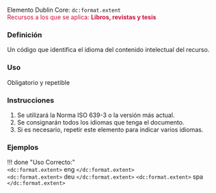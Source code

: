 Elemento Dublin Core: `dc:format.extent`  
<span style="color:#CD113B">Recursos a los que se aplica: __Libros, revistas y tesis__ </span>

### __Definición__
Un código que identifica el idioma del contenido intelectual del recurso.

### __Uso__
Obligatorio y repetible  

### __Instrucciones__  
1. Se utilizará la Norma ISO 639-3 o la versión más actual.
2. Se consignarán todos los idiomas que tenga el documento. 
3. Si es necesario, repetir este elemento para indicar varios idiomas.

### __Ejemplos__

!!! done "Uso Correcto:"  
    `<dc:format.extent>` eng `</dc:format.extent>`  
    `<dc:format.extent>` deu  `</dc:format.extent>`
    `<dc:format.extent>` spa  `</dc:format.extent>`

